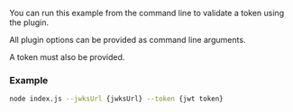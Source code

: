 You can run this example from the command line to validate a token using the plugin.

All plugin options can be provided as command line arguments.

A token must also be provided.

### Example

```sh
node index.js --jwksUrl {jwksUrl} --token {jwt token}
```
